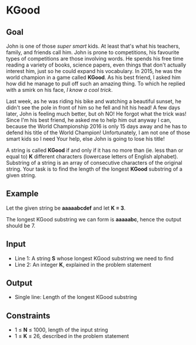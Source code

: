 # KGood

## Goal

John is one of those _super smart_ kids. At least that's what his teachers,
family, and friends call him. John is prone to competitions, his favourite types
of competitions are those involving words. He spends his free time reading a
variety of books, science papers, even things that don't actually interest him,
just so he could expand his vocabulary. In 2015, he was the world champion in a
game called **KGood**. As his best friend, I asked him how did he manage to pull
off such an amazing thing. To which he replied with a smirk on his face, _I know
a cool trick_.

Last week, as he was riding his bike and watching a beautiful sunset, he didn't
see the pole in front of him so he fell and hit his head! A few days later, John
is feeling much better, but oh NO! He forgot what the trick was! Since I'm his
best friend, he asked me to help him out anyway I can, because the World
Championship 2016 is only 15 days away and he has to defend his title of the
World Champion! Unfortunately, I am not one of those smart kids so I need Your
help, else John is going to lose his title!

A string is called **KGood** if and only if it has no more than (ie. less than
or equal to) **K** different characters (lowercase letters of English alphabet).
Substring of a string is an array of consecutive characters of the original
string. Your task is to find the length of the longest **KGood** substring of a
given string.

## Example

Let the given string be **aaaaabcdef** and let **K = 3**.

The longest KGood substring we can form is **aaaaabc**, hence the output should
be 7.

## Input

-   Line 1: A string **S** whose longest KGood substring we need to find
-   Line 2: An integer **K**, explained in the problem statement

## Output

-   Single line: Length of the longest KGood substring

## Constraints

-   1 &leq; **N** &leq; 1000, length of the input string
-   1 &leq; **K** &leq; 26, described in the problem statement
